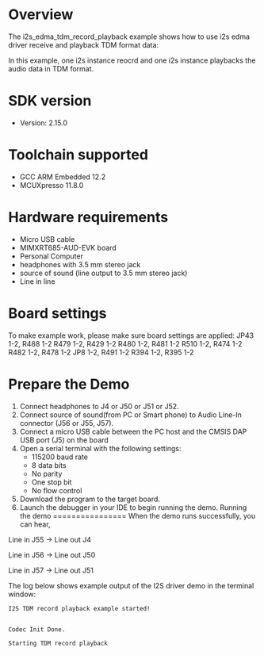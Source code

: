 Overview
========
The i2s_edma_tdm_record_playback example shows how to use i2s edma driver receive and playback TDM format data:

In this example, one i2s instance reocrd and one i2s instance playbacks the audio data in TDM format.

SDK version
===========
- Version: 2.15.0

Toolchain supported
===================
- GCC ARM Embedded  12.2
- MCUXpresso  11.8.0

Hardware requirements
=====================
- Micro USB cable
- MIMXRT685-AUD-EVK board
- Personal Computer
- headphones with 3.5 mm stereo jack
- source of sound (line output to 3.5 mm stereo jack)
- Line in line

Board settings
==============
To make example work, please make sure board settings are applied:
  JP43 1-2, R488 1-2
  R479 1-2, R429 1-2
  R480 1-2, R481 1-2
  R510 1-2, R474 1-2
  R482 1-2, R478 1-2
  JP8 1-2, R491 1-2
  R394 1-2, R395 1-2

Prepare the Demo
================
1.  Connect headphones to J4 or J50 or J51 or J52.
2.  Connect source of sound(from PC or Smart phone) to Audio Line-In connector (J56 or J55, J57).
3.  Connect a micro USB cable between the PC host and the CMSIS DAP USB port (J5) on the board
4.  Open a serial terminal with the following settings:
    - 115200 baud rate
    - 8 data bits
    - No parity
    - One stop bit
    - No flow control
5.  Download the program to the target board.
6.  Launch the debugger in your IDE to begin running the demo.
Running the demo
================
When the demo runs successfully, you can hear,

Line in J55 -> Line out J4

Line in J56 -> Line out J50

Line in J57 -> Line out J51

The log below shows example output of the I2S driver demo in the terminal window:
~~~~~~~~~~~~~~~~~~~~~~~~~~~~~~~~~~~
I2S TDM record playback example started!


Codec Init Done.

Starting TDM record playback
~~~~~~~~~~~~~~~~~~~~~~~~~~~~~~~~~~~

